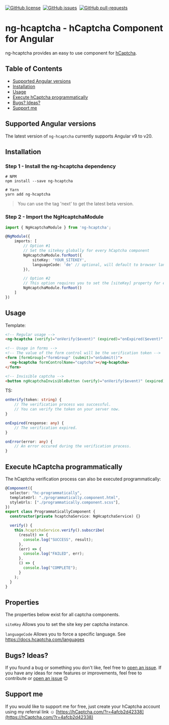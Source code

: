 [![GitHub license](https://img.shields.io/github/license/leNicDev/ng-hcaptcha.svg)](https://github.com/leNicDev/ng-hcaptcha/blob/master/LICENSE)&nbsp;
[![GitHub issues](https://img.shields.io/github/issues/leNicDev/ng-hcaptcha.svg)](https://GitHub.com/leNicDev/ng-hcaptcha/issues/)&nbsp;
[![GitHub pull-requests](https://img.shields.io/github/issues-pr/leNicDev/ng-hcaptcha.svg)](https://GitHub.com/leNicDev/ng-hcaptcha/pull/)

# ng-hcaptcha - hCaptcha Component for Angular

ng-hcaptcha provides an easy to use component for [hCaptcha](https://hcaptcha.com).

## Table of Contents

- [Supported Angular versions](#supported-angular-versions)
- [Installation](#installation)
- [Usage](#usage)
- [Execute hCaptcha programmatically](#execute-hcaptcha-programmatically)
- [Bugs? Ideas?](#bugs-ideas)
- [Support me](#support-me)

## Supported Angular versions

The latest version of `ng-hcaptcha` currently supports Angular v9 to v20.

## Installation

### Step 1 - Install the ng-hcaptcha dependency

```shell
# NPM
npm install --save ng-hcaptcha

# Yarn
yarn add ng-hcaptcha
```

> You can use the tag 'next' to get the latest beta version.

### Step 2 - Import the NgHcaptchaModule

```ts
import { NgHcaptchaModule } from 'ng-hcaptcha';

@NgModule({
    imports: [
        // Option #1
        // Set the sitekey globally for every hCaptcha component
        NgHcaptchaModule.forRoot({
            siteKey: 'YOUR_SITEKEY',
            languageCode: 'de' // optional, will default to browser language
        }),

        // Option #2
        // This option requires you to set the [siteKey] property for every hCaptcha component
        NgHcaptchaModule.forRoot()
    ]
})
```

## Usage

Template:

```html
<!-- Regular usage -->
<ng-hcaptcha (verify)="onVerify($event)" (expired)="onExpired($event)" (error)="onError($event)"> </ng-hcaptcha>

<!-- Usage in forms -->
<!-- The value of the form control will be the verification token -->
<form [formGroup]="formGroup" (submit)="onSubmit()">
  <ng-hcaptcha formControlName="captcha"></ng-hcaptcha>
</form>

<!-- Invisible captcha -->
<button ngHcaptchaInvisibleButton (verify)="onVerify($event)" (expired)="onExpired($event)" (error)="onError($event)">Click me</button>
```

TS:

```ts
onVerify(token: string) {
    // The verification process was successful.
    // You can verify the token on your server now.
}

onExpired(response: any) {
    // The verification expired.
}

onError(error: any) {
    // An error occured during the verification process.
}
```

## Execute hCaptcha programmatically

The hCaptcha verification process can also be executed programmatically:

```ts
@Component({
  selector: "hc-programmatically",
  templateUrl: "./programmatically.component.html",
  styleUrls: ["./programmatically.component.scss"],
})
export class ProgrammaticallyComponent {
  constructor(private hcaptchaService: NgHcaptchaService) {}

  verify() {
    this.hcaptchaService.verify().subscribe(
      (result) => {
        console.log("SUCCESS", result);
      },
      (err) => {
        console.log("FAILED", err);
      },
      () => {
        console.log("COMPLETE");
      }
    );
  }
}
```

## Properties

The properties below exist for all captcha components.

`siteKey` Allows you to set the site key per captcha instance.

`languageCode` Allows you to force a specific language. See https://docs.hcaptcha.com/languages

## Bugs? Ideas?

If you found a bug or something you don't like, feel free to [open an issue](https://github.com/leNicDev/ng-hcaptcha/issues/new). If you have any ideas for new features or improvements, feel free to contribute or [open an issue](https://github.com/leNicDev/ng-hcaptcha/issues/new) :wink:

## Support me

If you would like to support me for free, just create your hCaptcha account using my referral link :relaxed:
[https://hCaptcha.com/?r=4afcb2d42338](https://hCaptcha.com/?r=4afcb2d42338)

